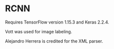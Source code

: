 # RCNN

Requires TensorFlow version 1.15.3 and Keras 2.2.4.

Vott was used for image labeling.

Alejandro Herrera is credited for the XML parser.
